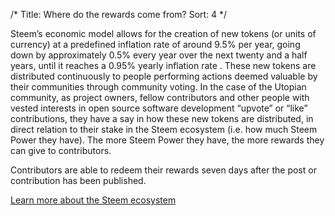 /*
Title: Where do the rewards come from?
Sort: 4
*/

Steem’s economic model allows for the creation of new tokens (or units of currency) at a predefined inflation rate of around 9.5% per year, going down by approximately 0.5% every year over the next twenty and a half years, until it reaches a 0.95% yearly inflation rate . These new tokens are distributed continuously to people performing actions deemed valuable by their communities through community voting. In the case of the Utopian community, as project owners, fellow contributors and other people with vested interests in open source software development “upvote” or “like” contributions, they have a say in how these new tokens are distributed, in direct relation to their stake in the Steem ecosystem (i.e. how much Steem Power they have). The more Steem Power they have, the more rewards they can give to contributors.

Contributors are able to redeem their rewards seven days after the post or contribution has been published.

[Learn more about the Steem ecosystem](https://steem.io/)
